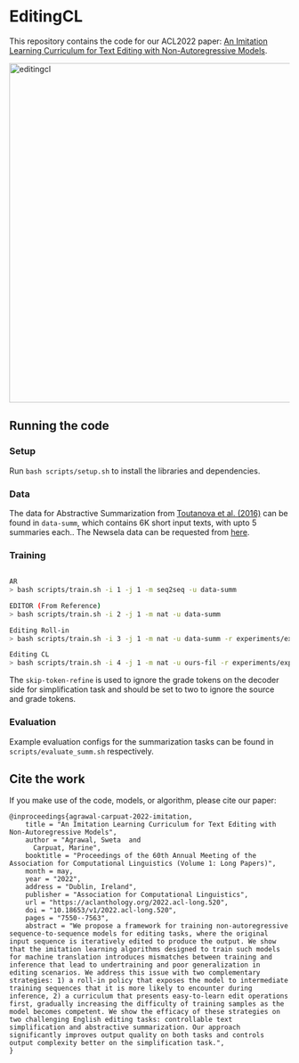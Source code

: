 # EditingCL

This repository contains the code for our ACL2022 paper: [An Imitation Learning Curriculum for Text Editing with Non-Autoregressive Models](https://aclanthology.org/2022.acl-long.520/).

<img width="609" alt="editingcl" src="https://user-images.githubusercontent.com/11375341/202484444-f67901e4-8937-45f2-8d09-6693d6b21ae5.png">


## Running the code

### Setup

Run `bash scripts/setup.sh` to install the libraries and dependencies.

### Data

The data for Abstractive Summarization from [Toutanova et al. (2016)](https://aclanthology.org/D16-1033.pdf) can be found in `data-summ`, which contains 6K short input texts, with upto 5 summaries each.. The Newsela data can be requested from [here](https://newsela.com/data/).

### Training

```bash

AR  
> bash scripts/train.sh -i 1 -j 1 -m seq2seq -u data-summ

EDITOR (From Reference) 
> bash scripts/train.sh -i 2 -j 1 -m nat -u data-summ 

Editing Roll-in 
> bash scripts/train.sh -i 3 -j 1 -m nat -u data-summ -r experiments/exp-2/checkpoints1/checkpoint_best.pt -a " --use-source 1  --noisy-expert --lr 0.0001 "

Editing CL
> bash scripts/train.sh -i 4 -j 1 -m nat -u ours-fil -r experiments/exp-2/checkpoints1/checkpoint_best.pt -a " --use-source 1 --noisy-expert --pacing root --lr 0.0001 "

```

The `skip-token-refine` is used to ignore the grade tokens on the decoder side for simplification task and should be set to two to ignore the source and grade tokens.


### Evaluation

Example evaluation configs for the summarization tasks can be found in  `scripts/evaluate_summ.sh` respectively.


## Cite the work

If you make use of the code, models, or algorithm, please cite our paper:

```
@inproceedings{agrawal-carpuat-2022-imitation,
    title = "An Imitation Learning Curriculum for Text Editing with Non-Autoregressive Models",
    author = "Agrawal, Sweta  and
      Carpuat, Marine",
    booktitle = "Proceedings of the 60th Annual Meeting of the Association for Computational Linguistics (Volume 1: Long Papers)",
    month = may,
    year = "2022",
    address = "Dublin, Ireland",
    publisher = "Association for Computational Linguistics",
    url = "https://aclanthology.org/2022.acl-long.520",
    doi = "10.18653/v1/2022.acl-long.520",
    pages = "7550--7563",
    abstract = "We propose a framework for training non-autoregressive sequence-to-sequence models for editing tasks, where the original input sequence is iteratively edited to produce the output. We show that the imitation learning algorithms designed to train such models for machine translation introduces mismatches between training and inference that lead to undertraining and poor generalization in editing scenarios. We address this issue with two complementary strategies: 1) a roll-in policy that exposes the model to intermediate training sequences that it is more likely to encounter during inference, 2) a curriculum that presents easy-to-learn edit operations first, gradually increasing the difficulty of training samples as the model becomes competent. We show the efficacy of these strategies on two challenging English editing tasks: controllable text simplification and abstractive summarization. Our approach significantly improves output quality on both tasks and controls output complexity better on the simplification task.",
}
```
